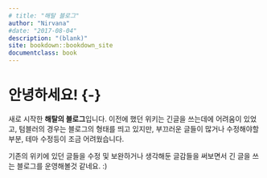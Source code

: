 ```yaml
--- 
# title: "해탈 블로그"
author: "Nirvana"
#date: "2017-08-04"
description: "(blank)"
site: bookdown::bookdown_site
documentclass: book
---
```


# 안녕하세요! {-}

새로 시작한 **해탈의 블로그**입니다. 이전에 했던 위키는 긴글을 쓰는데에 어려움이 있었고, 텀블러의 경우는 블로그의 형태를 띄고 있지만, 부끄러운 글들이 많거나 수정해야할 부분, 테마 수정등이 조금 어려웠습니다.

기존의 위키에 있던 글들을 수정 및 보완하거나 생각해둔 글감들을 써보면서 긴 글을 쓰는 블로그를 운영해볼것 같네요. :)
